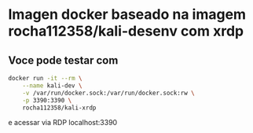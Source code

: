 # Imagen docker baseado na imagem rocha112358/kali-desenv com xrdp

## Voce pode testar com
````bash
docker run -it --rm \
    --name kali-dev \
    -v /var/run/docker.sock:/var/run/docker.sock:rw \
    -p 3390:3390 \
    rocha112358/kali-xrdp
````

e acessar via RDP localhost:3390